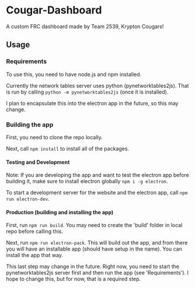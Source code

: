 # Cougar-Dashboard
A custom FRC dashboard made by Team 2539, Krypton Cougars!

## Usage
### Requirements
To use this, you need to have node.js and npm installed.

Currently the network tables server uses python (pynetworktables2js).
That is run by calling `python -m pynetworktables2js` (once it is installed).

I plan to encapsulate this into the electron app in the future, so this may change.

### Building the app
First, you need to clone the repo locally.

Next, call `npm install` to install all of the packages.

#### Testing and Development
Note: If you are developing the app and want to test the electron app before building it, make sure to install electron globally `npm i -g electron`.

To start a development server for the website and the electron app, call `npm run electron-dev`.

#### Production (building and installing the app)
First, run `npm run build`. You may need to create the 'build' folder in local repo before calling this.

Next, run `npm run electron-pack`. This will build out the app, and from there you will have an installable app (should have setup in the name). You can install the app that way. 

This last step may change in the future. Right now, you need to start the pynetworktables2js server first and then run the app (see 'Requirements'). 
I hope to change this, but for now, that is a required step.
